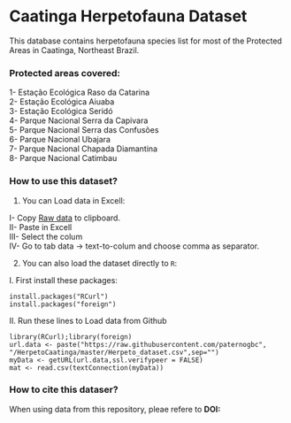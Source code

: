 # Caatinga Herpetofauna **Dataset**
This database contains herpetofauna species list for most of the Protected Areas in Caatinga, Northeast Brazil.

### Protected areas covered:
1- Estação Ecológica Raso da Catarina  
2- Estação Ecológica Aiuaba  
3- Estação Ecológica Seridó  
4- Parque Nacional Serra da Capivara  
5- Parque Nacional Serra das Confusões   
6- Parque Nacional Ubajara  
7- Parque Nacional Chapada Diamantina  
8- Parque Nacional Catimbau  

### How to use this dataset?

1. You can Load data in Excell:  

  I- Copy [Raw data]( https://raw.githubusercontent.com/paternogbc/HerpetoCaatinga/master/Herpeto_dataset.csv) to clipboard.  
  II- Paste in Excell   
  III- Select the colum   
  IV- Go to tab data -> text-to-colum and choose comma as separator.   

2.  You can also load the dataset directly to `R`:  

  I. First install these packages:  
```{r}
install.packages("RCurl")
install.packages("foreign")
```

  II. Run these lines to Load data from Github  

```{r}
library(RCurl);library(foreign)
url.data <- paste("https://raw.githubusercontent.com/paternogbc",
"/HerpetoCaatinga/master/Herpeto_dataset.csv",sep="")
myData <- getURL(url.data,ssl.verifypeer = FALSE)
mat <- read.csv(textConnection(myData))
``` 
### How to cite this dataser?

When using data from this repository, pleae refere to **DOI:** 
